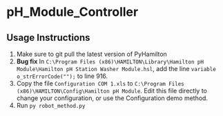 # pH_Module_Controller

## Usage Instructions
1. Make sure to git pull the latest version of PyHamilton
2. **Bug fix** In `C:\Program Files (x86)\HAMILTON\Library\Hamilton pH Module\Hamilton pH Station Washer Module.hsl`, add
the line `variable o_strErrorCode("");` to line 916.
3. Copy the file `Configuration COM 1.xls` to `C:\Program Files (x86)\HAMILTON\Config\Hamilton pH Module`. Edit
this file directly to change your configuration, or use the Configuration demo method.
4. Run `py robot_method.py`
